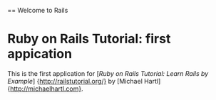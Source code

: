 == Welcome to Rails

# Ruby on Rails Tutorial: first appication

This is the first application for [*Ruby on Rails Tutorial: Learn Rails by Example*] {http://railstutorial.org/} by [Michael Hartl] {http://michaelhartl.com}.
